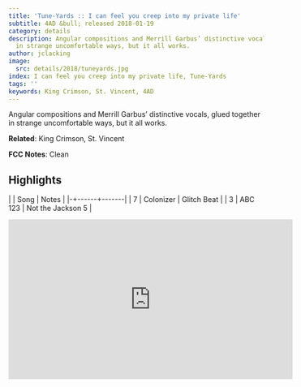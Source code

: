 ```yaml
---
title: 'Tune-Yards :: I can feel you creep into my private life'
subtitle: 4AD &bull; released 2018-01-19
category: details
description: Angular compositions and Merrill Garbus’ distinctive vocals, glued together
  in strange uncomfortable ways, but it all works.
author: jclacking
image:
  src: details/2018/tuneyards.jpg
index: I can feel you creep into my private life, Tune-Yards
tags: ''
keywords: King Crimson, St. Vincent, 4AD
---
```

Angular compositions and Merrill Garbus’ distinctive vocals, glued together in strange uncomfortable ways, but it all works.<!--more-->

**Related**: King Crimson, St. Vincent

**FCC Notes**: Clean

## Highlights

| | Song | Notes |
|-+------+-------|
| 7 | Colonizer | Glitch Beat |
| 3 | ABC 123 | Not the Jackson 5 |

<div class="tlo-detail-video"><iframe width="560" height="315" src="https://www.youtube.com/embed/3-7je-jsuC4" frameborder="0" allow="autoplay; encrypted-media" allowfullscreen></iframe></div>


